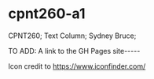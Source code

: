 # cpnt260-a1

CPNT260;
Text Column;
Sydney Bruce;

TO ADD:
A link to the GH Pages site-----

Icon credit to https://www.iconfinder.com/